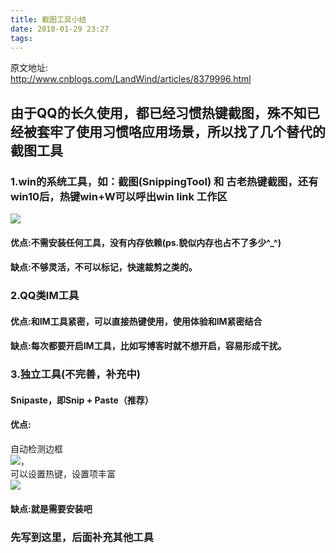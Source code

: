 ```yaml
---
title: 截图工具小结
date: 2018-01-29 23:27
tags:
---
```

原文地址:</br><a href="http://www.cnblogs.com/LandWind/articles/8379996.html" style="font-size: 24px;color: #9900FF;">http://www.cnblogs.com/LandWind/articles/8379996.html</a>
<h2 id="由于qq的长久使用都已经习惯热键截图殊不知已经被套牢了使用习惯咯应用场景所以找了几个替代的截图工具">&#30001;&#20110;QQ&#30340;&#38271;&#20037;&#20351;&#29992;&#65292;&#37117;&#24050;&#32463;&#20064;&#24815;&#28909;&#38190;&#25130;&#22270;&#65292;&#27530;&#19981;&#30693;&#24050;&#32463;&#34987;&#22871;&#29282;&#20102;&#20351;&#29992;&#20064;&#24815;&#21679;&#24212;&#29992;&#22330;&#26223;&#65292;&#25152;&#20197;&#25214;&#20102;&#20960;&#20010;&#26367;&#20195;&#30340;&#25130;&#22270;&#24037;&#20855;</h2>
<h3 id="win的系统工具如截图snippingtool-和-古老热键截图还有win10后热键winw可以呼出win-link-工作区">1.win&#30340;&#31995;&#32479;&#24037;&#20855;&#65292;&#22914;&#65306;&#25130;&#22270;(SnippingTool) &#21644; &#21476;&#32769;&#28909;&#38190;&#25130;&#22270;&#65292;&#36824;&#26377;win10&#21518;&#65292;&#28909;&#38190;win+W&#21487;&#20197;&#21628;&#20986;win link &#24037;&#20316;&#21306;</h3>
<p><img src="https://images2017.cnblogs.com/blog/630623/201801/630623-20180129231815484-784403012.png"></p>
<h4 id="优点不需安装任何工具没有内存依赖ps.貌似内存也占不了多少_">&#20248;&#28857;:&#19981;&#38656;&#23433;&#35013;&#20219;&#20309;&#24037;&#20855;&#65292;&#27809;&#26377;&#20869;&#23384;&#20381;&#36182;(ps.&#35980;&#20284;&#20869;&#23384;&#20063;&#21344;&#19981;&#20102;&#22810;&#23569;^_^)</h4>
<h4 id="缺点不够灵活不可以标记快速裁剪之类的">&#32570;&#28857;:&#19981;&#22815;&#28789;&#27963;&#65292;&#19981;&#21487;&#20197;&#26631;&#35760;&#65292;&#24555;&#36895;&#35009;&#21098;&#20043;&#31867;&#30340;&#12290;</h4>
<h3 id="qq类im工具">2.QQ&#31867;IM&#24037;&#20855;</h3>
<h4 id="优点和im工具紧密可以直接热键使用使用体验和im紧密结合">&#20248;&#28857;:&#21644;IM&#24037;&#20855;&#32039;&#23494;&#65292;&#21487;&#20197;&#30452;&#25509;&#28909;&#38190;&#20351;&#29992;&#65292;&#20351;&#29992;&#20307;&#39564;&#21644;IM&#32039;&#23494;&#32467;&#21512;</h4>
<h4 id="缺点每次都要开启im工具比如写博客时就不想开启容易形成干扰">&#32570;&#28857;:&#27599;&#27425;&#37117;&#35201;&#24320;&#21551;IM&#24037;&#20855;&#65292;&#27604;&#22914;&#20889;&#21338;&#23458;&#26102;&#23601;&#19981;&#24819;&#24320;&#21551;&#65292;&#23481;&#26131;&#24418;&#25104;&#24178;&#25200;&#12290;</h4>
<h3 id="独立工具不完善补充中">3.&#29420;&#31435;&#24037;&#20855;(&#19981;&#23436;&#21892;&#65292;&#34917;&#20805;&#20013;)</h3>
<h4 id="snipaste即snip-paste推荐">Snipaste&#65292;&#21363;Snip + Paste&#65288;&#25512;&#33616;&#65289;</h4>
<h4 id="优点">&#20248;&#28857;:</h4>
<p>&#33258;&#21160;&#26816;&#27979;&#36793;&#26694;<br>
<img src="https://images2017.cnblogs.com/blog/630623/201801/630623-20180129232359812-617133860.png">&#65292;<br>
&#21487;&#20197;&#35774;&#32622;&#28909;&#38190;&#65292;&#35774;&#32622;&#39033;&#20016;&#23500;<br>
<img src="https://images2017.cnblogs.com/blog/630623/201801/630623-20180129232537562-1882739824.png"></p>
<h4 id="缺点就是需要安装吧">&#32570;&#28857;:&#23601;&#26159;&#38656;&#35201;&#23433;&#35013;&#21543;</h4>
<h3 id="先写到这里后面补充其他工具">&#20808;&#20889;&#21040;&#36825;&#37324;&#65292;&#21518;&#38754;&#34917;&#20805;&#20854;&#20182;&#24037;&#20855;</h3>

